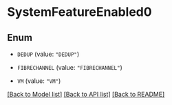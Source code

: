 # SystemFeatureEnabled0

## Enum


* `DEDUP` (value: `"DEDUP"`)

* `FIBRECHANNEL` (value: `"FIBRECHANNEL"`)

* `VM` (value: `"VM"`)


[[Back to Model list]](../README.md#documentation-for-models) [[Back to API list]](../README.md#documentation-for-api-endpoints) [[Back to README]](../README.md)


